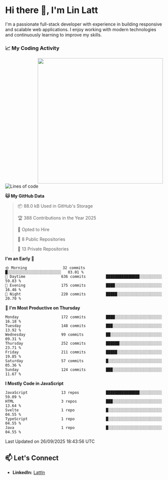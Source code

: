 # Hi there 👋, I'm Lin Latt

I'm a passionate full-stack developer with experience in building responsive and scalable web applications. I enjoy working with modern technologies and continuously learning to improve my skills.

### 📈 My Coding Activity 
<img src="https://github.com/user-attachments/assets/6cec4854-3eec-4600-9120-9be1d3cb2bfe"  width="400px" align="right">

<!--START_SECTION:waka-->
![Lines of code](https://img.shields.io/badge/From%20Hello%20World%20I%27ve%20Written-461.4%20thousand%20lines%20of%20code-blue)

**🐱 My GitHub Data** 

> 📦 88.0 kB Used in GitHub's Storage 
 > 
> 🏆 388 Contributions in the Year 2025
 > 
> 💼 Opted to Hire
 > 
> 📜 8 Public Repositories 
 > 
> 🔑 13 Private Repositories 
 > 
**I'm an Early 🐤** 

```text
🌞 Morning                32 commits          █░░░░░░░░░░░░░░░░░░░░░░░░   03.01 % 
🌆 Daytime                636 commits         ███████████████░░░░░░░░░░   59.83 % 
🌃 Evening                175 commits         ████░░░░░░░░░░░░░░░░░░░░░   16.46 % 
🌙 Night                  220 commits         █████░░░░░░░░░░░░░░░░░░░░   20.70 % 
```
📅 **I'm Most Productive on Thursday** 

```text
Monday                   172 commits         ████░░░░░░░░░░░░░░░░░░░░░   16.18 % 
Tuesday                  148 commits         ███░░░░░░░░░░░░░░░░░░░░░░   13.92 % 
Wednesday                99 commits          ██░░░░░░░░░░░░░░░░░░░░░░░   09.31 % 
Thursday                 252 commits         ██████░░░░░░░░░░░░░░░░░░░   23.71 % 
Friday                   211 commits         █████░░░░░░░░░░░░░░░░░░░░   19.85 % 
Saturday                 57 commits          █░░░░░░░░░░░░░░░░░░░░░░░░   05.36 % 
Sunday                   124 commits         ███░░░░░░░░░░░░░░░░░░░░░░   11.67 % 
```


**I Mostly Code in JavaScript** 

```text
JavaScript               13 repos            ███████████████░░░░░░░░░░   59.09 % 
HTML                     3 repos             ███░░░░░░░░░░░░░░░░░░░░░░   13.64 % 
Svelte                   1 repo              █░░░░░░░░░░░░░░░░░░░░░░░░   04.55 % 
TypeScript               1 repo              █░░░░░░░░░░░░░░░░░░░░░░░░   04.55 % 
Java                     1 repo              █░░░░░░░░░░░░░░░░░░░░░░░░   04.55 % 
```




 Last Updated on 26/09/2025 18:43:56 UTC
<!--END_SECTION:waka-->

## 📫 Let's Connect

- **LinkedIn:** [Lattln](https://linkedin.com/in/lin-latt)
<!-- - **Portfolio:** [Your Portfolio](https://yourportfolio.com) -->
